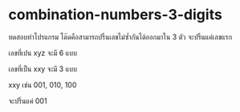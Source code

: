 # combination-numbers-3-digits

ทดสอบทำโปรแกรม โต๊ดคือสามารถปริ้นเลขไม่ซ้ำกันได้ออกมาใน 3 ตัว จะปริ้นแค่เลขแรก

เลขที่เปน xyz จะมี 6 แบบ

เลขที่เป็น xxy จะมี 3 แบบ

xxy เช่น 001, 010, 100

จะปริ้นแค่ 001 
